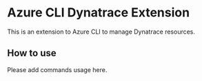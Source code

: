 # Azure CLI Dynatrace Extension #
This is an extension to Azure CLI to manage Dynatrace resources.

## How to use ##
Please add commands usage here.